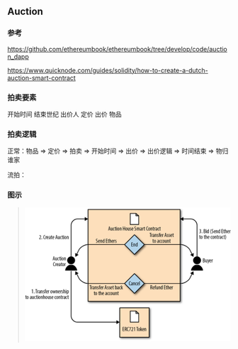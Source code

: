 ## Auction

### 参考

https://github.com/ethereumbook/ethereumbook/tree/develop/code/auction_dapp

https://www.quicknode.com/guides/solidity/how-to-create-a-dutch-auction-smart-contract

### 拍卖要素

开始时间
结束世纪
出价人
定价
出价
物品

### 拍卖逻辑

正常：物品 => 定价 => 拍卖 => 开始时间 =>  出价 => 出价逻辑 => 时间结束 => 物归谁家

流拍：

### 图示

> ![](./img/auction_diagram.png)
